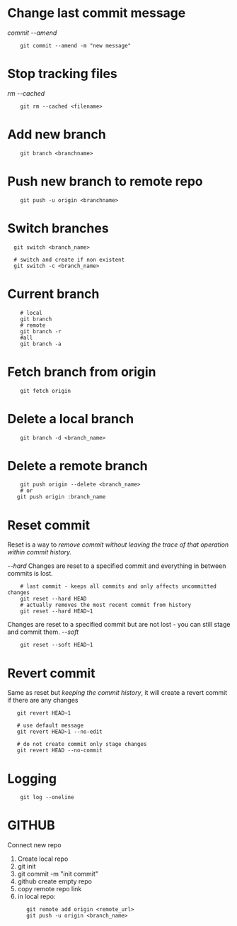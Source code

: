 
#   Change last commit message
*commit --amend*
```shell
    git commit --amend -m "new message"
```

# Stop tracking files
*rm --cached*
```shell
    git rm --cached <filename>
```

# Add new branch 
```shell
    git branch <branchname>
```

# Push new branch to remote repo
```shell
    git push -u origin <branchname>
```

# Switch branches
```shell
  git switch <branch_name>
  
  # switch and create if non existent
  git switch -c <branch_name>
```

# Current branch 
```shell
    # local
    git branch 
    # remote
    git branch -r 
    #all 
    git branch -a
```

# Fetch branch from origin
```shell
    git fetch origin
```

# Delete a local branch 
```shell
    git branch -d <branch_name>
```

# Delete a remote branch
```shell
    git push origin --delete <branch_name>
    # or
   git push origin :branch_name 
```

# Reset commit
Reset is a way to *remove commit without leaving the trace of that operation within commit history.*

*--hard*
Changes are reset to a specified commit and everything in between commits is lost.
```shell
    # last commit - keeps all commits and only affects uncommitted changes
    git reset --hard HEAD
    # actually removes the most recent commit from history
    git reset --hard HEAD~1
```

Changes are reset to a specified commit but are not lost - you can still stage and commit them. 
*--soft*
```shell
    git reset --soft HEAD~1
```

# Revert commit
Same as reset but *keeping the commit history*, it will create a revert commit if there are any changes
```shell
   git revert HEAD~1    
   
   # use default message
   git revert HEAD~1 --no-edit
   
   # do not create commit only stage changes
   git revert HEAD --no-commit 
```

# Logging
```shell
    git log --oneline

```




# GITHUB
Connect new repo
1. Create local repo
2. git init
3. git commit -m "init commit"
4. github create empty repo
5. copy remote repo link
6. in local repo:
```shell
      git remote add origin <remote_url>
      git push -u origin <branch_name>
  ````
